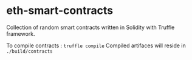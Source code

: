 # eth-smart-contracts
Collection of random smart contracts written in Solidity with Truffle framework.


To compile contracts : `truffle compile`
Compiled artifaces will reside in `./build/contracts`
